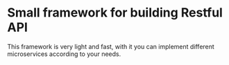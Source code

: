 # Small framework for building Restful API

This framework is very light and fast, with it you can implement different microservices according to your needs.

